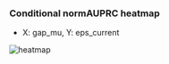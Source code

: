 ### Conditional normAUPRC heatmap

- X: gap_mu, Y: eps_current

![heatmap](/home/elicer/project_0814_2/results/20250817-174112/holdout/conditional_heatmap_gap_mu_vs_eps_current.png)
